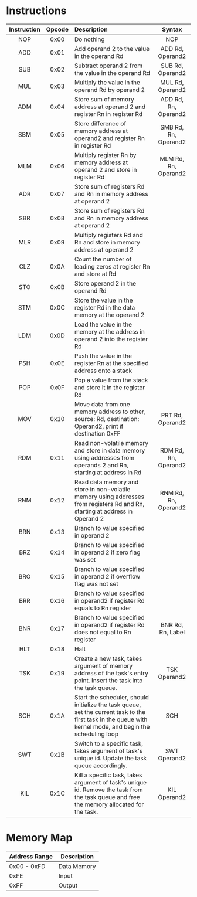 # Instructions


| Instruction | Opcode | Description                                                                                                                                                |        Syntax        |
|:-----------:|:------:|:-----------------------------------------------------------------------------------------------------------------------------------------------------------|:--------------------:|
|     NOP     |  0x00  | Do nothing                                                                                                                                                 |         NOP          |
|     ADD     |  0x01  | Add operand 2 to the value in the operand Rd                                                                                                               |   ADD Rd, Operand2   |
|     SUB     |  0x02  | Subtract operand 2 from the value in the operand Rd                                                                                                        |   SUB Rd, Operand2   |
|     MUL     |  0x03  | Multiply the value in the operand Rd by operand 2                                                                                                          |   MUL Rd, Operand2   |
|     ADM     |  0x04  | Store sum of memory address at operand 2 and register Rn in register Rd                                                                                    | ADD Rd, Rn, Operand2 |
|     SBM     |  0x05  | Store difference of memory address at operand2 and register Rn in register Rd                                                                              | SMB Rd, Rn, Operand2 |
|     MLM     |  0x06  | Multiply register Rn by memory address at operand 2 and store in register Rd                                                                               | MLM Rd, Rn, Operand2 |
|     ADR     |  0x07  | Store sum of registers Rd and Rn in memory address at operand 2                                                                                            |                      |
|     SBR     |  0x08  | Store sum of registers Rd and Rn in memory address at operand 2                                                                                            |                      |
|     MLR     |  0x09  | Multiply registers Rd and Rn and store in memory address at operand 2                                                                                      |                      |
|     CLZ     |  0x0A  | Count the number of leading zeros at register Rn and store at Rd                                                                                           |                      |
|     STO     |  0x0B  | Store operand 2 in the operand Rd                                                                                                                          |                      |
|     STM     |  0x0C  | Store the value in the register Rd in the data memory at the operand 2                                                                                     |                      |
|     LDM     |  0x0D  | Load the value in the memory at the address in operand 2 into the register Rd                                                                              |                      |
|     PSH     |  0x0E  | Push the value in the register Rn at the specified address onto a stack                                                                                    |                      |
|     POP     |  0x0F  | Pop a value from the stack and store it in the register Rd                                                                                                 |                      |
|     MOV     |  0x10  | Move data from one memory address to other, source: Rd, destination: Operand2, print if destination 0xFF                                                   |   PRT Rd, Operand2   |
|     RDM     |  0x11  | Read non-volatile memory and store in data memory using addresses from operands 2 and Rn, starting at address in Rd                                        | RDM Rd, Rn, Operand2 |
|     RNM     |  0x12  | Read data memory and store in non-volatile memory using addresses from registers Rd and Rn, starting at address in Operand 2                               | RNM Rd, Rn, Operand2 |
|     BRN     |  0x13  | Branch to value specified in operand 2                                                                                                                     |                      |
|     BRZ     |  0x14  | Branch to value specified in operand 2 if zero flag was set                                                                                                |                      |
|     BRO     |  0x15  | Branch to value specified in operand 2 if overflow flag was not set                                                                                        |                      |
|     BRR     |  0x16  | Branch to value specified in operand2 if register Rd equals to Rn register                                                                                 |                      |
|     BNR     |  0x17  | Branch to value specified in operand2 if register Rd does not equal to Rn register                                                                         |  BNR Rd, Rn, Label   |
|     HLT     |  0x18  | Halt                                                                                                                                                       |                      |
|     TSK     |  0x19  | Create a new task, takes argument of memory address of the task's entry point. Insert the task into the task queue.                                        |     TSK Operand2     |
|     SCH     |  0x1A  | Start the scheduler, should initialize the task queue, set the current task to the first task in the queue with kernel mode, and begin the scheduling loop |         SCH          |
|     SWT     |  0x1B  | Switch to a specific task, takes argument of task's unique id. Update the task queue accordingly.                                                          |     SWT Operand2     |
|     KIL     |  0x1C  | Kill a specific task, takes argument of task's unique id. Remove the task from the task queue and free the memory allocated for the task.                  |     KIL Operand2     |

# Memory Map

| Address Range | Description              |
|---------------|--------------------------|
| 0x00 - 0xFD   | Data Memory              |
| 0xFE          | Input                    |
| 0xFF          | Output                   |